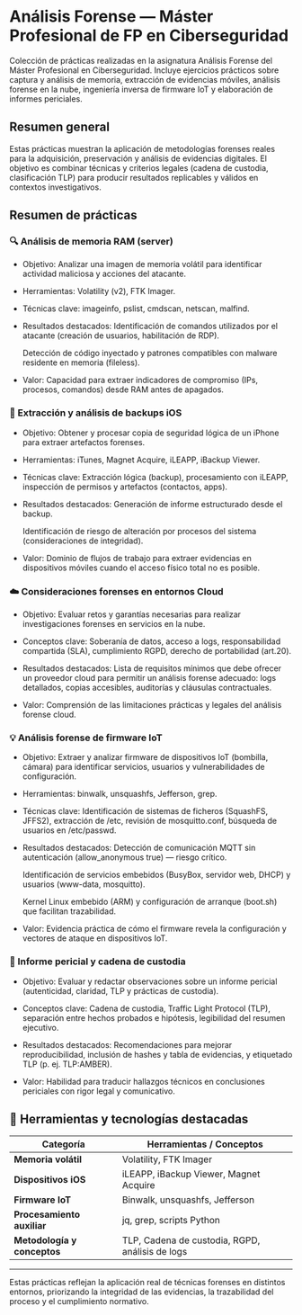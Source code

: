 # Análisis Forense — Máster Profesional de FP en Ciberseguridad

Colección de prácticas realizadas en la asignatura Análisis Forense del Máster Profesional en Ciberseguridad.
Incluye ejercicios prácticos sobre captura y análisis de memoria, extracción de evidencias móviles, análisis forense en la nube, ingeniería inversa de firmware IoT y elaboración de informes periciales.


## Resumen general

Estas prácticas muestran la aplicación de metodologías forenses reales para la adquisición, preservación y análisis de evidencias digitales. El objetivo es combinar técnicas y criterios legales (cadena de custodia, clasificación TLP) para producir resultados replicables y válidos en contextos investigativos.


## Resumen de prácticas

### 🔍 Análisis de memoria RAM (server)

- Objetivo: 
    Analizar una imagen de memoria volátil para identificar actividad maliciosa y acciones del atacante.

- Herramientas: 
    Volatility (v2), FTK Imager.

- Técnicas clave: 
    imageinfo, pslist, cmdscan, netscan, malfind.

- Resultados destacados:
    Identificación de comandos utilizados por el atacante (creación de usuarios, habilitación de RDP).

    Detección de código inyectado y patrones compatibles con malware residente en memoria (fileless).

- Valor: 
    Capacidad para extraer indicadores de compromiso (IPs, procesos, comandos) desde RAM antes de apagados.


### 📱 Extracción y análisis de backups iOS

- Objetivo: 
    Obtener y procesar copia de seguridad lógica de un iPhone para extraer artefactos forenses.

- Herramientas: 
    iTunes, Magnet Acquire, iLEAPP, iBackup Viewer.

- Técnicas clave: 
    Extracción lógica (backup), procesamiento con iLEAPP, inspección de permisos y artefactos (contactos, apps).

- Resultados destacados:
    Generación de informe estructurado desde el backup.

    Identificación de riesgo de alteración por procesos del sistema (consideraciones de integridad).

- Valor: 
    Dominio de flujos de trabajo para extraer evidencias en dispositivos móviles cuando el acceso físico total no es posible.


### ☁️ Consideraciones forenses en entornos Cloud

- Objetivo: 
    Evaluar retos y garantías necesarias para realizar investigaciones forenses en servicios en la nube.

- Conceptos clave: 
    Soberanía de datos, acceso a logs, responsabilidad compartida (SLA), cumplimiento RGPD, derecho de portabilidad (art.20).

- Resultados destacados:
    Lista de requisitos mínimos que debe ofrecer un proveedor cloud para permitir un análisis forense adecuado: logs detallados, copias accesibles, auditorías y cláusulas contractuales.

- Valor: 
    Comprensión de las limitaciones prácticas y legales del análisis forense cloud.


### 💡 Análisis forense de firmware IoT

- Objetivo: 
    Extraer y analizar firmware de dispositivos IoT (bombilla, cámara) para identificar servicios, usuarios y vulnerabilidades de configuración.

- Herramientas: 
    binwalk, unsquashfs, Jefferson, grep.

- Técnicas clave: 
    Identificación de sistemas de ficheros (SquashFS, JFFS2), extracción de /etc, revisión de mosquitto.conf, búsqueda de usuarios en /etc/passwd.

- Resultados destacados:
    Detección de comunicación MQTT sin autenticación (allow_anonymous true) — riesgo crítico.

    Identificación de servicios embebidos (BusyBox, servidor web, DHCP) y usuarios (www-data, mosquitto).

    Kernel Linux embebido (ARM) y configuración de arranque (boot.sh) que facilitan trazabilidad.

- Valor: 
    Evidencia práctica de cómo el firmware revela la configuración y vectores de ataque en dispositivos IoT.


### 🧾 Informe pericial y cadena de custodia

- Objetivo: 
    Evaluar y redactar observaciones sobre un informe pericial (autenticidad, claridad, TLP y prácticas de custodia).

- Conceptos clave: 
    Cadena de custodia, Traffic Light Protocol (TLP), separación entre hechos probados e hipótesis, legibilidad del resumen ejecutivo.

- Resultados destacados: 
    Recomendaciones para mejorar reproducibilidad, inclusión de hashes y tabla de evidencias, y etiquetado TLP (p. ej. TLP:AMBER).

- Valor: 
    Habilidad para traducir hallazgos técnicos en conclusiones periciales con rigor legal y comunicativo.


## 🧰 Herramientas y tecnologías destacadas

| Categoría | Herramientas / Conceptos |
|------------|--------------------------|
| **Memoria volátil** | Volatility, FTK Imager |
| **Dispositivos iOS** | iLEAPP, iBackup Viewer, Magnet Acquire |
| **Firmware IoT** | Binwalk, unsquashfs, Jefferson |
| **Procesamiento auxiliar** | jq, grep, scripts Python |
| **Metodología y conceptos** | TLP, Cadena de custodia, RGPD, análisis de logs |


---
Estas prácticas reflejan la aplicación real de técnicas forenses en distintos entornos, priorizando la integridad de las evidencias, la trazabilidad del proceso y el cumplimiento normativo.